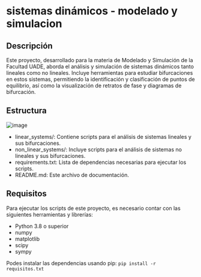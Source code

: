 # sistemas dinámicos - modelado y simulacion
## Descripción
Este proyecto, desarrollado para la materia de Modelado y Simulación de la Facultad UADE, aborda el análisis y simulación de sistemas dinámicos tanto lineales como no lineales. Incluye herramientas para estudiar bifurcaciones en estos sistemas, permitiendo la identificación y clasificación de puntos de equilibrio, así como la visualización de retratos de fase y diagramas de bifurcación.
## Estructura
![image](https://github.com/user-attachments/assets/34ffd7d5-afc7-4d72-8689-c30acb85eb43)

- linear_systems/: Contiene scripts para el análisis de sistemas lineales y sus bifurcaciones.
- non_linear_systems/: Incluye scripts para el análisis de sistemas no lineales y sus bifurcaciones.
- requirements.txt: Lista de dependencias necesarias para ejecutar los scripts.
- README.md: Este archivo de documentación.
## Requisitos
Para ejecutar los scripts de este proyecto, es necesario contar con las siguientes herramientas y librerías:
- Python 3.8 o superior
- numpy
- matplotlib
- scipy
- sympy

Podes instalar las dependencias usando pip:
```pip install -r requisitos.txt```

